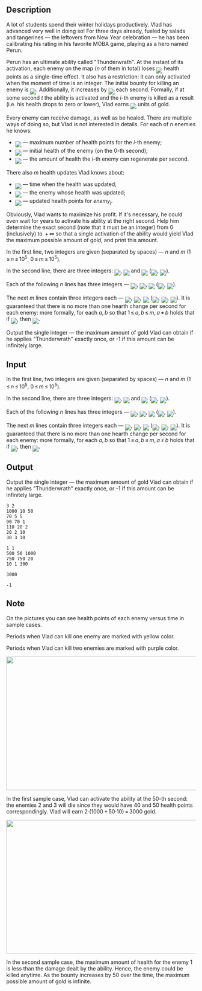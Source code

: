 ## Description

<div><p>A lot of students spend their winter holidays productively. Vlad has advanced very well in doing so! For three days already, fueled by salads and tangerines&nbsp;— the leftovers from New Year celebration&nbsp;— he has been calibrating his rating in his favorite MOBA game, playing as a hero named Perun.</p><p>Perun has an ultimate ability called "Thunderwrath". At the instant of its activation, each enemy on the map (<span class="tex-span"><i>n</i></span> of them in total) loses <img align="middle" class="tex-formula" src="file://1yi1L2a8.png" style="max-width: 100.0%;max-height: 100.0%;"> health points as a single-time effect. It also has a restriction: it can only activated when the moment of time is an <span class="tex-font-style-bf">integer</span>. The initial bounty for killing an enemy is <img align="middle" class="tex-formula" src="file://JkmQgtR2.png" style="max-width: 100.0%;max-height: 100.0%;">. Additionally, it increases by <img align="middle" class="tex-formula" src="file://tMXmJbCi.png" style="max-width: 100.0%;max-height: 100.0%;"> each second. Formally, if at some second <span class="tex-span"><i>t</i></span> the ability is activated and the <span class="tex-span"><i>i</i></span>-th enemy is killed as a result (i.e. his health drops to zero or lower), Vlad earns <img align="middle" class="tex-formula" src="file://ApjJ9PuR.png" style="max-width: 100.0%;max-height: 100.0%;"> units of gold.</p><p>Every enemy can receive damage, as well as be healed. There are multiple ways of doing so, but Vlad is not interested in details. For each of <span class="tex-span"><i>n</i></span> enemies he knows: </p><ul> <li> <img align="middle" class="tex-formula" src="file://yDR4TF5V.png" style="max-width: 100.0%;max-height: 100.0%;">&nbsp;— maximum number of health points for the <span class="tex-span"><i>i</i></span>-th enemy; </li><li> <img align="middle" class="tex-formula" src="file://hliN9Xnz.png" style="max-width: 100.0%;max-height: 100.0%;">&nbsp;— initial health of the enemy (on the <span class="tex-span">0</span>-th second); </li><li> <img align="middle" class="tex-formula" src="file://ueBk4Wk6.png" style="max-width: 100.0%;max-height: 100.0%;">&nbsp;— the amount of health the <span class="tex-span"><i>i</i></span>-th enemy can regenerate per second. </li></ul><p>There also <span class="tex-span"><i>m</i></span> health updates Vlad knows about: </p><ul> <li> <img align="middle" class="tex-formula" src="file://Tr4mNsS0.png" style="max-width: 100.0%;max-height: 100.0%;">&nbsp;— time when the health was updated; </li><li> <img align="middle" class="tex-formula" src="file://IFK37u0g.png" style="max-width: 100.0%;max-height: 100.0%;">&nbsp;— the enemy whose health was updated; </li><li> <img align="middle" class="tex-formula" src="file://lzathQJc.png" style="max-width: 100.0%;max-height: 100.0%;">&nbsp;— updated health points for <span class="tex-span"><i>enemy</i><sub class="lower-index"><i>j</i></sub></span>. </li></ul><p>Obviously, Vlad wants to maximize his profit. If it's necessary, he could even wait for years to activate his ability at the right second. Help him determine the exact second (note that it must be <span class="tex-font-style-bf">an integer</span>) from <span class="tex-span">0</span> (inclusively) to <span class="tex-span"> + ∞</span> so that a single activation of the ability would yield Vlad the maximum possible amount of gold, and print this amount.</p></div><div class="input-specification"><p>In the first line, two integers are given (separated by spaces)&nbsp;— <span class="tex-span"><i>n</i></span> and <span class="tex-span"><i>m</i></span> (<span class="tex-span">1 ≤ <i>n</i> ≤ 10<sup class="upper-index">5</sup></span>, <span class="tex-span">0 ≤ <i>m</i> ≤ 10<sup class="upper-index">5</sup></span>).</p><p>In the second line, there are three integers: <img align="middle" class="tex-formula" src="file://P2Lwuudl.png" style="max-width: 100.0%;max-height: 100.0%;">, <img align="middle" class="tex-formula" src="file://ac1nHKj9.png" style="max-width: 100.0%;max-height: 100.0%;"> and <img align="middle" class="tex-formula" src="file://ILySrY7D.png" style="max-width: 100.0%;max-height: 100.0%;"> (<img align="middle" class="tex-formula" src="file://p7EyjV2Y.png" style="max-width: 100.0%;max-height: 100.0%;">, <img align="middle" class="tex-formula" src="file://8UmvC32G.png" style="max-width: 100.0%;max-height: 100.0%;">).</p><p>Each of the following <span class="tex-span"><i>n</i></span> lines has three integers&nbsp;— <img align="middle" class="tex-formula" src="file://uRpauaXH.png" style="max-width: 100.0%;max-height: 100.0%;">, <img align="middle" class="tex-formula" src="file://hETkLcIu.png" style="max-width: 100.0%;max-height: 100.0%;">, <img align="middle" class="tex-formula" src="file://OtYRln12.png" style="max-width: 100.0%;max-height: 100.0%;"> (<img align="middle" class="tex-formula" src="file://6wivq3uG.png" style="max-width: 100.0%;max-height: 100.0%;">, <img align="middle" class="tex-formula" src="file://AMhSEaAZ.png" style="max-width: 100.0%;max-height: 100.0%;">).</p><p>The next <span class="tex-span"><i>m</i></span> lines contain three integers each&nbsp;— <img align="middle" class="tex-formula" src="file://fmNH8Sah.png" style="max-width: 100.0%;max-height: 100.0%;">, <img align="middle" class="tex-formula" src="file://3RXZ61QE.png" style="max-width: 100.0%;max-height: 100.0%;">, <img align="middle" class="tex-formula" src="file://VqzF1lgZ.png" style="max-width: 100.0%;max-height: 100.0%;"> (<img align="middle" class="tex-formula" src="file://1xJFc71V.png" style="max-width: 100.0%;max-height: 100.0%;">, <img align="middle" class="tex-formula" src="file://2FrO9nDx.png" style="max-width: 100.0%;max-height: 100.0%;">, <img align="middle" class="tex-formula" src="file://o2FKxTEo.png" style="max-width: 100.0%;max-height: 100.0%;">). It is guaranteed that there is no more than one hearth change per second for each enemy: more formally, for each <span class="tex-span"><i>a</i>, <i>b</i></span> so that <span class="tex-span">1 ≤ <i>a</i>, <i>b</i> ≤ <i>m</i>, <i>a</i> ≠ <i>b</i></span> holds that if <img align="middle" class="tex-formula" src="file://69IgLCuH.png" style="max-width: 100.0%;max-height: 100.0%;">, then <img align="middle" class="tex-formula" src="file://9h15FkZ5.png" style="max-width: 100.0%;max-height: 100.0%;">.</p></div><div class="output-specification"><p>Output the single integer&nbsp;— the maximum amount of gold Vlad can obtain if he applies "Thunderwrath" exactly once, or <span class="tex-font-style-tt">-1</span> if this amount can be <span class="tex-font-style-bf">infinitely</span> large.</p></div>

## Input

<p>In the first line, two integers are given (separated by spaces)&nbsp;— <span class="tex-span"><i>n</i></span> and <span class="tex-span"><i>m</i></span> (<span class="tex-span">1 ≤ <i>n</i> ≤ 10<sup class="upper-index">5</sup></span>, <span class="tex-span">0 ≤ <i>m</i> ≤ 10<sup class="upper-index">5</sup></span>).</p><p>In the second line, there are three integers: <img align="middle" class="tex-formula" src="file://P2Lwuudl.png" style="max-width: 100.0%;max-height: 100.0%;">, <img align="middle" class="tex-formula" src="file://ac1nHKj9.png" style="max-width: 100.0%;max-height: 100.0%;"> and <img align="middle" class="tex-formula" src="file://ILySrY7D.png" style="max-width: 100.0%;max-height: 100.0%;"> (<img align="middle" class="tex-formula" src="file://p7EyjV2Y.png" style="max-width: 100.0%;max-height: 100.0%;">, <img align="middle" class="tex-formula" src="file://8UmvC32G.png" style="max-width: 100.0%;max-height: 100.0%;">).</p><p>Each of the following <span class="tex-span"><i>n</i></span> lines has three integers&nbsp;— <img align="middle" class="tex-formula" src="file://uRpauaXH.png" style="max-width: 100.0%;max-height: 100.0%;">, <img align="middle" class="tex-formula" src="file://hETkLcIu.png" style="max-width: 100.0%;max-height: 100.0%;">, <img align="middle" class="tex-formula" src="file://OtYRln12.png" style="max-width: 100.0%;max-height: 100.0%;"> (<img align="middle" class="tex-formula" src="file://6wivq3uG.png" style="max-width: 100.0%;max-height: 100.0%;">, <img align="middle" class="tex-formula" src="file://AMhSEaAZ.png" style="max-width: 100.0%;max-height: 100.0%;">).</p><p>The next <span class="tex-span"><i>m</i></span> lines contain three integers each&nbsp;— <img align="middle" class="tex-formula" src="file://fmNH8Sah.png" style="max-width: 100.0%;max-height: 100.0%;">, <img align="middle" class="tex-formula" src="file://3RXZ61QE.png" style="max-width: 100.0%;max-height: 100.0%;">, <img align="middle" class="tex-formula" src="file://VqzF1lgZ.png" style="max-width: 100.0%;max-height: 100.0%;"> (<img align="middle" class="tex-formula" src="file://1xJFc71V.png" style="max-width: 100.0%;max-height: 100.0%;">, <img align="middle" class="tex-formula" src="file://2FrO9nDx.png" style="max-width: 100.0%;max-height: 100.0%;">, <img align="middle" class="tex-formula" src="file://o2FKxTEo.png" style="max-width: 100.0%;max-height: 100.0%;">). It is guaranteed that there is no more than one hearth change per second for each enemy: more formally, for each <span class="tex-span"><i>a</i>, <i>b</i></span> so that <span class="tex-span">1 ≤ <i>a</i>, <i>b</i> ≤ <i>m</i>, <i>a</i> ≠ <i>b</i></span> holds that if <img align="middle" class="tex-formula" src="file://69IgLCuH.png" style="max-width: 100.0%;max-height: 100.0%;">, then <img align="middle" class="tex-formula" src="file://9h15FkZ5.png" style="max-width: 100.0%;max-height: 100.0%;">.</p>

## Output

<p>Output the single integer&nbsp;— the maximum amount of gold Vlad can obtain if he applies "Thunderwrath" exactly once, or <span class="tex-font-style-tt">-1</span> if this amount can be <span class="tex-font-style-bf">infinitely</span> large.</p>





```input1
3 2
1000 10 50
70 5 5
90 70 1
110 20 2
20 2 10
30 3 10

```




```input2
1 1
500 50 1000
750 750 20
10 1 300

```




```output1
3000

```




```output2
-1

```



## Note

<p>On the pictures you can see health points of each enemy versus time in sample cases.</p><p><span class="tex-font-style-it">Periods when Vlad can kill one enemy are marked with yellow color.</span></p><p><span class="tex-font-style-it">Periods when Vlad can kill two enemies are marked with purple color.</span></p><center> <img class="tex-graphics" height="354px" src="file://vIYBIref.png" style="max-width: 100.0%;max-height: 100.0%;" width="567px"> </center><p>In the first sample case, Vlad can activate the ability at the <span class="tex-span">50</span>-th second: the enemies <span class="tex-span">2</span> and <span class="tex-span">3</span> will die since they would have <span class="tex-span">40</span> and <span class="tex-span">50</span> health points correspondingly. Vlad will earn <span class="tex-span">2·(1000 + 50·10) = 3000</span> gold.</p><center> <img class="tex-graphics" height="354px" src="file://rOSNHMbV.png" style="max-width: 100.0%;max-height: 100.0%;" width="567px"> </center><p>In the second sample case, the maximum amount of health for the enemy <span class="tex-span">1</span> is less than the damage dealt by the ability. Hence, the enemy could be killed anytime. As the bounty increases by <span class="tex-span">50</span> over the time, the maximum possible amount of gold is infinite.</p>
